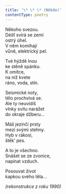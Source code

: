 ```yaml
---
title: '\* \* \* (Někde)'
contentType: poetry
---
```


<section>

Někoho svezou.  
Déšť svírá se zemí  
ostrý úhel.  
V něm komíhají  
vůně, elektrický pel.

Tvé hýždě lnou  
ke stěně spánku.  
K omítce,  
na níž kvete  
ráno, voda, stín.

Seismické noty,  
tělo prochvívá se.  
Ale ty neuvidíš  
vlnky svitu narážet  
do okraje džberu…

Máš jezinčí prsty  
mezi svými stehny.  
Hyb v rákosí,  
štěk’ pes.

A to je všechno.  
Snášet se ze zvonice,  
napínat vzduch.

Posouvat život  
kapkou svého těla…

_(rekonstrukce z roku 1990)_

</section>
